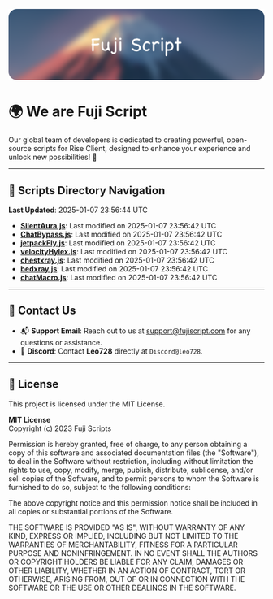 ![Banner](.github/b.webp)

# 🌍 **We are Fuji Script**

Our global team of developers is dedicated to creating powerful, open-source scripts for Rise Client, designed to enhance your experience and unlock new possibilities! 🌟

---
<!-- SCRIPTS_NAVIGATION_START -->
## 📂 **Scripts Directory Navigation**

**Last Updated**: 2025-01-07 23:56:44 UTC

- **[SilentAura.js](scripts/SilentAura.js)**: Last modified on 2025-01-07 23:56:42 UTC
- **[ChatBypass.js](scripts/ChatBypass.js)**: Last modified on 2025-01-07 23:56:42 UTC
- **[jetpackFly.js](scripts/jetpackFly.js)**: Last modified on 2025-01-07 23:56:42 UTC
- **[velocityHylex.js](scripts/velocityHylex.js)**: Last modified on 2025-01-07 23:56:42 UTC
- **[chestxray.js](scripts/chestxray.js)**: Last modified on 2025-01-07 23:56:42 UTC
- **[bedxray.js](scripts/bedxray.js)**: Last modified on 2025-01-07 23:56:42 UTC
- **[chatMacro.js](scripts/chatMacro.js)**: Last modified on 2025-01-07 23:56:42 UTC

<!-- SCRIPTS_NAVIGATION_END -->

---

## 💬 **Contact Us**  
- 📬 **Support Email**: Reach out to us at [support@fujiscript.com](mailto:support@fujiscript.com) for any questions or assistance.  
- 💬 **Discord**: Contact **Leo728** directly at `Discord@leo728`.

---

## 📜 **License**

This project is licensed under the MIT License.  

**MIT License**  
Copyright (c) 2023 Fuji Scripts  

Permission is hereby granted, free of charge, to any person obtaining a copy of this software and associated documentation files (the "Software"), to deal in the Software without restriction, including without limitation the rights to use, copy, modify, merge, publish, distribute, sublicense, and/or sell copies of the Software, and to permit persons to whom the Software is furnished to do so, subject to the following conditions:  

The above copyright notice and this permission notice shall be included in all copies or substantial portions of the Software.  

THE SOFTWARE IS PROVIDED "AS IS", WITHOUT WARRANTY OF ANY KIND, EXPRESS OR IMPLIED, INCLUDING BUT NOT LIMITED TO THE WARRANTIES OF MERCHANTABILITY, FITNESS FOR A PARTICULAR PURPOSE AND NONINFRINGEMENT. IN NO EVENT SHALL THE AUTHORS OR COPYRIGHT HOLDERS BE LIABLE FOR ANY CLAIM, DAMAGES OR OTHER LIABILITY, WHETHER IN AN ACTION OF CONTRACT, TORT OR OTHERWISE, ARISING FROM, OUT OF OR IN CONNECTION WITH THE SOFTWARE OR THE USE OR OTHER DEALINGS IN THE SOFTWARE.  

